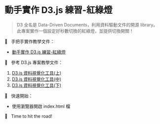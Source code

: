 # 動手實作 D3.js 練習-紅綠燈 
> D3 全名是 Data-Driven Documents，利用資料驅動文件的開源 library。<br>
> 此專案實作一個設定好秒數切換的紅綠燈，並提供切換開關！<br>

📝 &nbsp; 手把手實作教學文件：
- [動手實作 D3.js 練習-紅綠燈](https://jacychu.medium.com/%E5%8B%95%E6%89%8B%E5%AF%A6%E4%BD%9C-d3-js-%E7%B7%B4%E7%BF%92-%E7%B4%85%E7%B6%A0%E7%87%88-b19be5da1009)

📝 &nbsp; 參考 D3.js 專案教學文件：
1. [D3.js 資料視覺化工具(上)](https://jacychu.medium.com/d3-js-%E8%B3%87%E6%96%99%E8%A6%96%E8%A6%BA%E5%8C%96%E5%B7%A5%E5%85%B7-%E4%B8%8A-6cc4040b50d3)
2. [D3.js 資料視覺化工具(中)](https://jacychu.medium.com/d3-js-%E8%B3%87%E6%96%99%E8%A6%96%E8%A6%BA%E5%8C%96%E5%B7%A5%E5%85%B7-%E4%B8%AD-a186691537ff)
3. [D3.js 資料視覺化工具(下)](https://jacychu.medium.com/d3-js-%E8%B3%87%E6%96%99%E8%A6%96%E8%A6%BA%E5%8C%96%E5%B7%A5%E5%85%B7-%E4%B8%8B-7e4308e18cf4)

🚀 &nbsp; 快速開始：<br>
- 使用瀏覽器開啟 index.html 檔

🚦 &nbsp; Time to hit the road!
